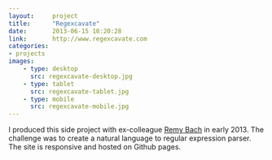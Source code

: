 ```yaml
---
layout:     project
title:      "Regexcavate"
date:       2013-06-15 10:20:28
link:       http://www.regexcavate.com
categories:
- projects
images:
    - type: desktop
      src: regexcavate-desktop.jpg
    - type: tablet
      src: regexcavate-tablet.jpg
    - type: mobile
      src: regexcavate-mobile.jpg
---
```


I produced this side project with ex-colleague [Remy
Bach](http://remy.bach.me.uk/) in early 2013. The challenge was to
create a natural language to regular expression parser. The site is
responsive and hosted on Github pages.
